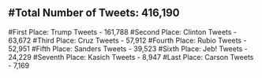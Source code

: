 #Total Number of Tweets: 416,190 
---
#First Place: Trump Tweets - 161,788
#Second Place: Clinton Tweets - 63,672
#Third Place: Cruz Tweets - 57,912
#Fourth Place: Rubio Tweets - 52,951
#Fifth Place: Sanders Tweets - 39,523
#Sixth Place: Jeb! Tweets - 24,229
#Seventh Place: Kasich Tweets - 8,947
#Last Place: Carson Tweets - 7,169
